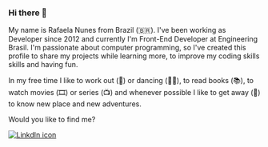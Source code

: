 ### Hi there 👋

My name is Rafaela Nunes from Brazil (🇧🇷). I've been working as Developer since 2012 and currently I'm Front-End Developer at Engineering Brasil. I'm passionate about computer programming, so I've created this profile to share my projects while learning more, to improve my coding skills skills and having fun.

In my free time I like to work out (💪) or dancing (💃🏽), to read books (📚), to watch movies (🎞️) or series (📺) and whenever possible I like to get away (🧳) to know new place and new adventures.

Would you like to find me?

<a href="https://www.linkedin.com/in/rafaela-nunes"><img src="https://img.shields.io/badge/LinkedIn-0077B5?style=for-the-badge&logo=linkedin&logoColor=white" alt="LinkdIn icon" /></a>
<!--
**rafanunesdev/rafanunesdev** is a ✨ _special_ ✨ repository because its `README.md` (this file) appears on your GitHub profile.

Here are some ideas to get you started:

- 🔭 I’m currently working on ...
- 🌱 I’m currently learning ...
- 👯 I’m looking to collaborate on ...
- 🤔 I’m looking for help with ...
- 💬 Ask me about ...
- 📫 How to reach me: ...
- 😄 Pronouns: ...
- ⚡ Fun fact: ...
-->
